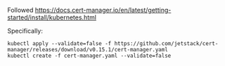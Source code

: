 Followed https://docs.cert-manager.io/en/latest/getting-started/install/kubernetes.html

Specifically:
```
kubectl apply --validate=false -f https://github.com/jetstack/cert-manager/releases/download/v0.15.1/cert-manager.yaml
kubectl create -f cert-manager.yaml --validate=false
```
